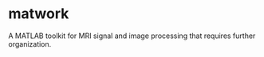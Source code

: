 # matwork
 A MATLAB toolkit for MRI signal and image processing that requires further organization.
